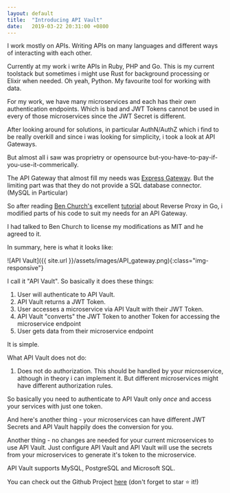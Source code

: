 ```yaml
---
layout: default
title:  "Introducing API Vault"
date:   2019-03-22 20:31:00 +0800
---
```


I work mostly on APIs. Writing APIs on many languages and different ways of interacting with each other.

Currently at my work i write APIs in Ruby, PHP and Go. This is my current toolstack but sometimes i might use
Rust for background processing or Elixir when needed. Oh yeah, Python. My favourite tool for working with data.

For my work, we have many microservices and each has their *own* authentication endpoints. Which is bad and JWT Tokens
cannot be used in every of those microservices since the JWT Secret is different.

After looking around for solutions, in particular AuthN/AuthZ which i find to be really overkill and since i was looking
for simplicity, i took a look at API Gateways.

But almost all i saw was proprietry or opensource but-you-have-to-pay-if-you-use-it-commerically.

The API Gateway that almost fill my needs was [Express Gateway](https://www.express-gateway.io/). But the limiting part
was that they do not provide a SQL database connector. (MySQL in Particular)

So after reading [Ben Church's](https://github.com/bechurch) excellent [tutorial](https://hackernoon.com/writing-a-reverse-proxy-in-just-one-line-with-go-c1edfa78c84b) about Reverse Proxy in Go,
i modified parts of his code to suit my needs for an API Gateway.

I had talked to Ben Church to license my modifications as MIT and he agreed to it.

In summary, here is what it looks like:

![API Vault]({{ site.url }}/assets/images/API_gateway.png){:class="img-responsive"}

I call it "API Vault". So basically it does these things:

1. User will authenticate to API Vault.
2. API Vault returns a JWT Token.
3. User accesses a microservice via API Vault with their JWT Token.
4. API Vault "converts" the JWT Token to another Token for accessing the microservice endpoint
5. User gets data from their microservice endpoint

It is simple. 

What API Vault does not do:
1. Does not do authorization. This should be handled by your microservice, although
  in theory i can implement it. But different microservices might have different authorization rules.

So basically you need to authenticate to API Vault only *once* and access your services with just one token.

And here's another thing - your microservices can have different JWT Secrets and API Vault happily does the conversion for you.

Another thing - no changes are needed for your current microservices to use API Vault. Just configure API Vault
and API Vault will use the secrets from your microservices to generate it's token to the microservice.

API Vault supports MySQL, PostgreSQL and Microsoft SQL.

You can check out the Github Project [here](https://github.com/muhammadn/APIVault) (don't forget to star ⭐️ it!)
